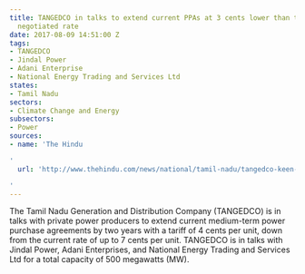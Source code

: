 ```yaml
---
title: TANGEDCO in talks to extend current PPAs at 3 cents lower than the previously
  negotiated rate
date: 2017-08-09 14:51:00 Z
tags:
- TANGEDCO
- Jindal Power
- Adani Enterprise
- National Energy Trading and Services Ltd
states:
- Tamil Nadu
sectors:
- Climate Change and Energy
subsectors:
- Power
sources:
- name: 'The Hindu

'
  url: 'http://www.thehindu.com/news/national/tamil-nadu/tangedco-keen-on-extending-ppas/article19412865.ece

'
---
```


The Tamil Nadu Generation and Distribution Company (TANGEDCO) is in talks with private power producers to extend current medium-term power purchase agreements by two years with a tariff of 4 cents per unit, down from the current rate of up to 7 cents per unit. TANGEDCO is in talks with Jindal Power, Adani Enterprises, and National Energy Trading and Services Ltd for a total capacity of 500 megawatts (MW).
